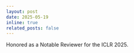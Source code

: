 ```yaml
---
layout: post
date: 2025-05-19
inline: true
related_posts: false
---
```


Honored as a Notable Reviewer for the ICLR 2025.